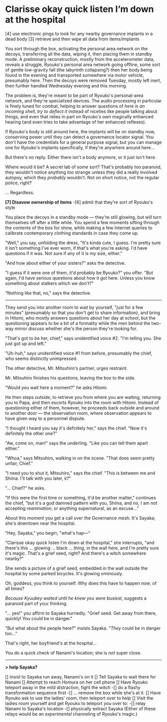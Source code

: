 # Clarisse okay quick listen I’m down at the hospital

\[4] use electronic pings to look for any nearby governance implants in a dead body
\[3] retrieve and then wipe all data from items/implants

You sort through the box, activating the personal area network on the decoys, transferring all the data, wiping it, then placing them in standby mode. A preliminary reconstruction, mostly from the accelerometer data, reveals a struggle, Ryouko's personal area network going offline, some sort of gentle low-gravity fall (the labyrinth collapsing?) then her body being found in the evening and transported somewhere via motor vehicle, presumably here. Then the decoys were removed Tuesday, mostly left inert, then further handled Wednesday evening and this morning.

The problem is, they're meant to be part of Ryouko's personal-area network, and they're specialized devices. The audio processing in particular is finely tuned for combat, helping to answer questions of *here is an incoming shell, try to deflect it* instead of niceties like people talking about things, and even that relies in part on Ryouko's own magically enhanced hearing (and even tries to take advantage of her enhanced reflexes).

If Ryouko's body is still around here, the implants will be on standby now, conserving power until they can detect a governance locator signal. You don't have the credentials for a general purpose signal, but you can manage one for Ryouko's implants specifically, if they're anywhere around here…

But there's no reply. Either there isn't a body anymore, or it just isn't here.

Where would it be? A secret lab of some sort? That's probably too paranoid, they wouldn't notice anything *too* strange unless they did a really involved autopsy, which they *probably* wouldn't. Not on short notice, not the regular police, right?

… Regardless.

**\[7] Disavow ownership of items**
-\[6] admit that they're sort of Ryouko's style

You place the decoys in a standby mode — they're still glowing, but will turn themselves off after a little while. You spend a few moments sifting through the contents of the box for show, while making a few Internet queries to calibrate contemporary clothing standards in case they come up.

"Well," you say, unfolding the dress, "It's kinda cute, I guess. I'm pretty sure it isn't something I've ever worn, if that's what you're asking. I'd have questions if it was. Not sure if any of it is my size, either."

"And how about either of your sisters?" asks the detective.

"I guess if it were one of them, it'd probably be Ryouko?" you offer. "But again, I'd have serious questions about how it got here. Unless you know something about stalkers which we don't?"

"Nothing like that, no," says the detective.

***

They send you into another room to wait by yourself, "just for a few minutes" (presumably so that you don't get to share information), and bring in Hitomi, who mostly answers questions about her day at school, but the questioning appears to be a bit of a formality while the men behind the two-way mirror discuss whether she's the person they're looking for.

"That's got to be her, chief," says unidentified voice #2. "I'm telling you. She just got up and left."

"Uh-huh," says unidentified voice #1 from before, presumably the chief, who seems distinctly unimpressed.

The other detective, Mr. Mitsuhiro's partner, urges restraint.

Mr. Mitsuhiro finishes his questions, leaving the box to the side.

"Would you wait here a moment?" he asks Hitomi.

He then steps outside, to retrieve you from where you are waiting, returning you to Papa, and then escorts Ryouko into the room with Hitomi. Instead of questioning either of them, however, he proceeds back outside and around to another door — the observation room, where observation appears to have given way to a personnel dispute.

"I thought I heard you say it's definitely her," says the chief. "Now it's definitely the other one?"

"Aw, come on, man!" says the underling. "Like you can tell them apart either."

"Whoa," says Mitsuhiro, walking in on the scene. "That does seem pretty unfair, Chief."

"I need you to shut it, Mitsuhiro," says the chief. "This is between me and Shiina. I'll talk with you later, k?"

"… Chief?" he asks.

"If this were the first time or something, it'd be another matter," continues the chief, "but it's a god damned pattern with you, Shiina, and no, I am *not* accepting *reanimation*, or anything supernatural, as an excuse…"

About this moment you get a call over the Governance mesh. It's Sayaka; she's downtown near the hospital.

"Hey, Sayaka," you begin, "what's hap—"

"Clarisse okay quick listen I'm down at the hospital," she interrupts, "and there's this … glowing … black … *thing*, in the wall here, and I'm pretty sure it's magic. That's a grief seed, right? And there's a witch somewhere nearby?"

She sends a picture of a grief seed, embedded in the wall outside the hospital by some parked bicycles. It's glowing ominously.

Oh, goddess, you think to yourself. Why does this have to happen *now*, of all times?

*Because Kyuubey waited until he knew you were busiest,* suggests a paranoid part of your thinking.

"… yes!" you affirm to Sayaka hurriedly. "Grief seed. Get away from there, quickly! You could be in danger."

"But what about the people here?" insists Sayaka. *"They* could be in danger too…"

That's right, her boyfriend's at the hospital…

You do a quick check of Nanami's location; she is *not* super close.

***

**> help Sayaka?**

\[] Insist to Sayaka run away, Nanami's on it
\[] Tell Sayaka to wait there for Nanami
\[] Attempt to reach Homura on her cell phone
\[] Have Ryouko teleport away in the mild distraction, fight the witch
-\[] do a flashy transformation sequence first
-\[] … remove the box while she's at it.
\[] Have Ryouko ask to use the ladies' room, then teleport over to help
\[] Visit the ladies room yourself and get Ryouko to teleport *you* over to:
-\[] relay Nanami to Sayaka's location
-\[] physically extract Sayaka
(Either of these relays would be an *experimental* channeling of Ryouko's magic.)
